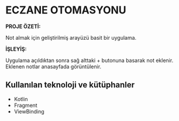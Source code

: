 # ECZANE OTOMASYONU

**PROJE ÖZETİ:**

Not almak için geliştirilmiş arayüzü basit bir uygulama.

**İŞLEYİŞ:**

Uygulama açıldıktan sonra sağ alttaki + butonuna basarak not eklenir. Eklenen notlar anasayfada görüntülenir.

## Kullanılan teknoloji ve kütüphanler
  - Kotlin
  - Fragment
  - ViewBinding
